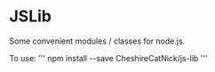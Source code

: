 # JSLib
Some convenient modules / classes for node.js.

To use:
'''
npm install --save CheshireCatNick/js-lib
'''
